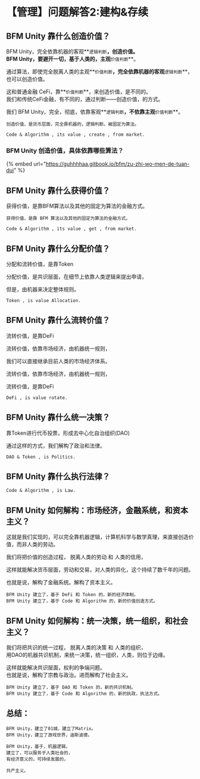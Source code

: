 # 【管理】问题解答2:建构&存续

## BFM Unity 靠什么创造价值？

BFM Unity，完全依靠机器的客观**`逻辑判断`**，创造价值。  
BFM Unity，要避开一切，基于人类的，主观**`价值判断`**。

通过算法，即使完全脱离人类的主观**`价值判断`**，完全依靠机器的客观**`逻辑判断`**，也可以创造价值。

这和普通金融 CeFi，靠**`价值判断`**，来创造价值，是不同的。  
我们和传统CeFi金融，有不同的，通过判断——创造价值，的方式。

我们 BFM Unity，完全，彻底，依靠客观**`逻辑判断`**，不依靠主观**`价值判断`**。

```text
创造价值，是货币层面，完全靠机器的，逻辑判断。被固定为算法。

Code & Algorithm , its value , create , from market.
```

### BFM Unity 创造价值，具体依靠哪些算法？

{% embed url="https://guhhhhaa.gitbook.io/bfm/zu-zhi-wo-men-de-tuan-dui" %}

## BFM Unity 靠什么获得价值？

获得价值，是靠BFM算法以及其他的固定为算法的金融方式。 

```text
获得价值，是靠 BFM 算法以及其他的固定为算法的金融方式。

Code & Algorithm , its value , get , from market.
```

## BFM Unity 靠什么分配价值？

分配和流转价值，是靠Token

分配价值，是共识层面，在细节上依靠人类逻辑来提出申请，

但是，由机器来决定整体规则。

```text
Token , is value Allocation.
```

## BFM Unity 靠什么流转价值？

流转价值，是靠DeFi

流转价值，依靠市场经济，由机器统一规则，

我们可以直接继承目前人类的市场经济体系。

流转价值，依靠市场经济，由机器统一规则，

流转价值，是靠DeFi

```text
DeFi , is value rotate.
```

## BFM Unity 靠什么统一决策？

靠Token进行代币投票，形成去中心化自治组织\(DAO\)

通过这样的方式，我们解构了政治和法律。

```text
DAO & Token , is Politics.
```

## BFM Unity 靠什么执行法律？

```text
Code & Algorithm , is Law.
```

## BFM Unity 如何解构：市场经济，金融系统，和资本主义？

这就是我们实现的，可以完全靠机器逻辑，计算机科学与数学真理，来直接创造价值，而非人类的劳动。

我们将把价值的创造过程， 脱离人类的劳动 和 人类的信用，

这样就能解决货币层面，劳动和交易，对人类的异化，这个持续了数千年的问题。

也就是说，解构了金融系统。解构了资本主义。

```text
BFM Unity 建立了，基于 DeFi 和 Token 的，新的经济体制。
BFM Unity 建立了，基于 Code 和 Algorithm 的，新的价值创造方式。
```

## BFM Unity 如何解构：统一决策，统一组织，和社会主义？

我们将把共识的统一过程， 脱离人类的决策 和 人类的组织，   
用DAO的机器共识机制，来统一决策，统一组织，人类，则位于边缘。

这样就能解决共识层面，权利的争端问题。  
也就是说，解构了宗教与政治。进而解构了社会主义。

```text
BFM Unity 建立了，基于 DAO 和 Token 的，新的共识机制。
BFM Unity 建立了，基于 Code 和 Algorithm 的，新的执政，执法方式。
```

## 总结：

```text
BFM Unity，建立了01城，建立了Matrix。
BFM Unity，建立了游戏世界，迪斯波德。

BFM Unity，基于，机器逻辑，
建立了，可以服务于人类社会的，
有经济意义的，可持续发展的，

共产主义。
```

